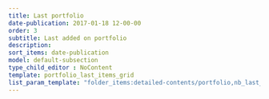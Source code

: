 ```yaml
---
title: Last portfolio
date-publication: 2017-01-18 12-00-00
order: 3
subtitle: Last added on portfolio
description:
sort_items: date-publication
model: default-subsection
type_child_editor : NoContent
template: portfolio_last_items_grid
list_param_template: "folder_items:detailed-contents/portfolio,nb_last_items:3"
---
```


